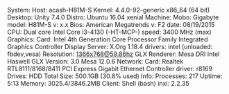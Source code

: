 System:    Host: acash-H81M-S Kernel: 4.4.0-92-generic x86_64 (64 bit)
           Desktop: Unity 7.4.0  Distro: Ubuntu 16.04 xenial
Machine:   Mobo: Gigabyte model: H81M-S v: x.x
           Bios: American Megatrends v: F2 date: 08/19/2015
CPU:       Dual core Intel Core i3-4130 (-HT-MCP-) speed: 3400 MHz (max)
Graphics:  Card: Intel 4th Generation Core Processor Family Integrated Graphics Controller
           Display Server: X.Org 1.18.4 drivers: intel (unloaded: fbdev,vesa)
           Resolution: 1366x768@59.86hz
           GLX Renderer: Mesa DRI Intel Haswell GLX Version: 3.0 Mesa 12.0.6
Network:   Card: Realtek RTL8111/8168/8411 PCI Express Gigabit Ethernet Controller
           driver: r8169
Drives:    HDD Total Size: 500.1GB (30.8% used)
Info:      Processes: 217 Uptime: 5:13 Memory: 3025.4/3846.2MB
           Client: Shell (bash) inxi: 2.2.35

